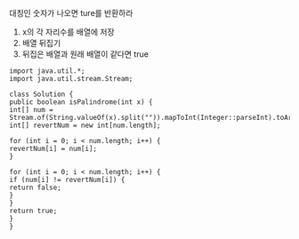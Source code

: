 대칭인 숫자가 나오면 ture를 반환하라
​
1. x의 각 자리수를 배열에 저장
2. 배열 뒤집기
3. 뒤집은 배열과 원래 배열이 같다면 true
​
```
import java.util.*;
import java.util.stream.Stream;
​
class Solution {
public boolean isPalindrome(int x) {
int[] num = Stream.of(String.valueOf(x).split("")).mapToInt(Integer::parseInt).toArray();
int[] revertNum = new int[num.length];
​
for (int i = 0; i < num.length; i++) {
revertNum[i] = num[i];
}
​
for (int i = 0; i < num.length; i++) {
if (num[i] != revertNum[i]) {
return false;
}
}
return true;
}
}
```